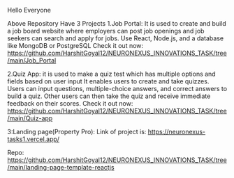 Hello Everyone


Above Repository Have 3 Projects
1.Job Portal: It is used to create and build a job board website where employers can post job openings and job seekers can search and apply for jobs. Use React, Node.js, and a database like MongoDB or PostgreSQL
Check it out now:
https://github.com/HarshitGoyal12/NEURONEXUS_INNOVATIONS_TASK/tree/main/Job_Portal



2.Quiz App:
it is used to make a quiz test which has multiple options and fields based on user input
It enables users to create and take quizzes. Users can input questions, multiple-choice answers, and correct answers to build a quiz. Other users can then take the quiz and receive immediate feedback on their scores.
Check it out now:
https://github.com/HarshitGoyal12/NEURONEXUS_INNOVATIONS_TASK/tree/main/Quiz-app



3:Landing page(Property Pro):
Link of project is:
https://neuronexus-tasks1.vercel.app/

Repo:
https://github.com/HarshitGoyal12/NEURONEXUS_INNOVATIONS_TASK/tree/main/landing-page-template-reactjs
